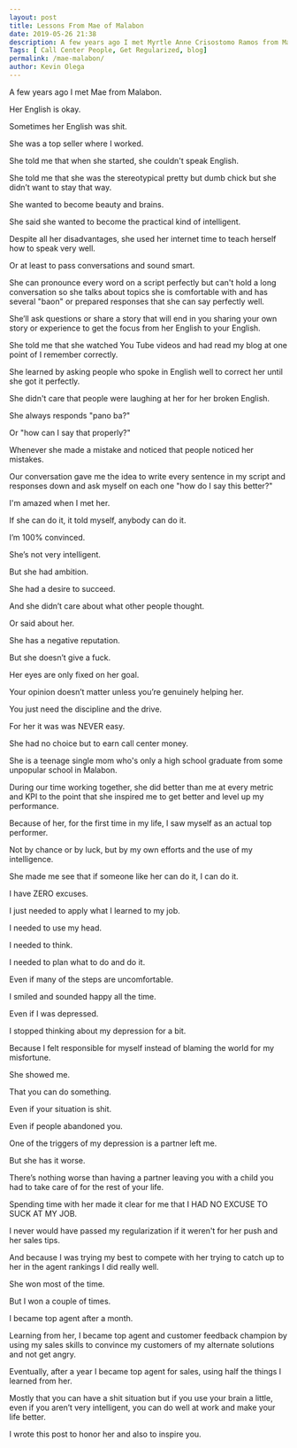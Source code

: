 ```yaml
--- 
layout: post 
title: Lessons From Mae of Malabon
date: 2019-05-26 21:38
description: A few years ago I met Myrtle Anne Crisostomo Ramos from Malabon. She inspired me to do well at Call Center Work. This is her story.
Tags: [ Call Center People, Get Regularized, blog]
permalink: /mae-malabon/ 
author: Kevin Olega 
--- 
```

A few years ago I met Mae from Malabon. 

Her English is okay.

Sometimes her English was shit. 

She was a top seller where I worked. 

She told me that when she started, she couldn't speak English. 

She told me that she was the stereotypical pretty but dumb chick but she didn’t want to stay that way.

She wanted to become beauty and brains.

She said she wanted to become the practical kind of intelligent.

Despite all her disadvantages, she used her internet time to teach herself how to speak very well. 

Or at least to pass conversations and sound smart.

She can pronounce every word on a script perfectly but can't hold a long conversation so she talks about topics she is comfortable with and has several "baon" or prepared responses that she can say perfectly well. 

She’ll ask questions or share a story that will end in you sharing your own story or experience to get the focus from her English to your English.

She told me that she watched You Tube videos and had read my blog at one point of I remember correctly. 

She learned by asking people who spoke in English well to correct her until she got it perfectly. 

She didn't care that people were laughing at her for her broken English. 

She always responds "pano ba?" 

Or "how can I say that properly?"


Whenever she made a mistake and noticed that people noticed her mistakes.

Our conversation gave me the idea to write every sentence in my script and responses down and ask myself on each one "how do I say this better?" 

I'm amazed when I met her. 

If she can do it, it told myself, anybody can do it. 

I’m 100% convinced.

She’s not very intelligent.

But she had ambition.

She had a desire to succeed.

And she didn’t care about what other people thought.

Or said about her.

She has a negative reputation.

But she doesn’t give a fuck.

Her eyes are only fixed on her goal.

Your opinion doesn’t matter unless you’re genuinely helping her.

You just need the discipline and the drive. 

For her it was was NEVER easy. 

She had no choice but to earn call center money. 

She is a teenage single mom who's only a high school graduate from some unpopular school in Malabon. 

During our time working together, she did better than me at every metric and KPI to the point that she inspired me to get better and level up my performance. 

Because of her, for the first time in my life, I saw myself as an actual top performer.

Not by chance or by luck, but by my own efforts and the use of my intelligence.

She made me see that if someone like her can do it, I can do it.

I have ZERO excuses. 

I just needed to apply what I learned to my job.

I needed to use my head.

I needed to think.

I needed to plan what to do and do it.

Even if many of the steps are uncomfortable.

I smiled and sounded happy all the time.

Even if I was depressed.

I stopped thinking about my depression for a bit.

Because I felt responsible for myself instead of blaming the world for my misfortune.

She showed me.

That you can do something.

Even if your situation is shit.

Even if people abandoned you.

One of the triggers of my depression is a partner left me.

But she has it worse.

There’s nothing worse than having a partner leaving you with a child you had to take care of for the rest of your life.

Spending time with her made it clear for me that I HAD NO EXCUSE TO SUCK AT MY JOB.

I never would have passed my regularization if it weren't for her push and her sales tips. 

And because I was trying my best to compete with her trying to catch up to her in the agent rankings I did really well. 

She won most of the time.

But I won a couple of times.

I became top agent after a month.

Learning from her, I became top agent and customer feedback champion by using my sales skills to convince my customers of my alternate solutions and not get angry. 

Eventually,  after a year I became top agent for sales, using half the things I learned from her.

Mostly that you can have a shit situation but if you use your brain a little, even if you aren’t very intelligent, you can do well at work and make your life better.

I wrote this post to honor her and also to inspire you.
